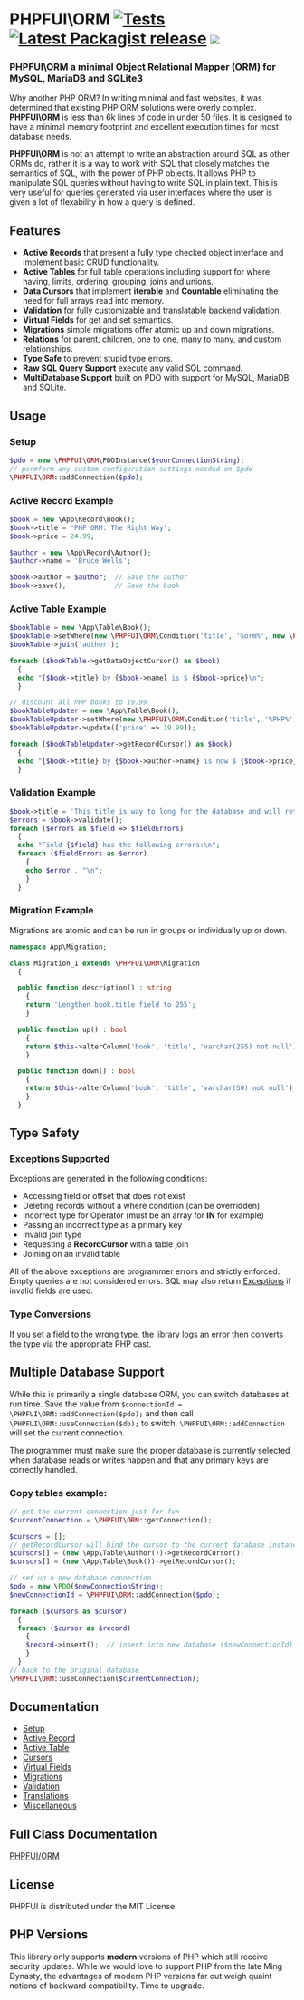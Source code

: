 # PHPFUI\ORM [![Tests](https://github.com/phpfui/ORM/actions/workflows/tests.yml/badge.svg)](https://github.com/phpfui/ORM/actions?query=workflow%3Atests) [![Latest Packagist release](https://img.shields.io/packagist/v/phpfui/ORM.svg)](https://packagist.org/packages/phpfui/ORM) ![](https://img.shields.io/badge/PHPStan-level%206-brightgreen.svg?style=flat)

### PHPFUI\ORM a minimal Object Relational Mapper (ORM) for MySQL, MariaDB and SQLite3
Why another PHP ORM? In writing minimal and fast websites, it was determined that existing PHP ORM solutions were overly complex. **PHPFUI\ORM** is less than 6k lines of code in under 50 files.  It is designed to have a minimal memory footprint and excellent execution times for most database needs.

**PHPFUI\ORM** is not an attempt to write an abstraction around SQL as other ORMs do, rather it is a way to work with SQL that closely matches the semantics of SQL, with the power of PHP objects.  It allows PHP to manipulate SQL queries without having to write SQL in plain text. This is very useful for queries generated via user interfaces where the user is given a lot of flexability in how a query is defined.

## Features
- **Active Records** that present a fully type checked object interface and implement basic CRUD functionality.
- **Active Tables** for full table operations including support for where, having, limits, ordering, grouping, joins and unions.
- **Data Cursors** that implement **iterable** and **Countable** eliminating the need for full arrays read into memory.
- **Validation** for fully customizable and translatable backend validation.
- **Virtual Fields** for get and set semantics.
- **Migrations** simple migrations offer atomic up and down migrations.
- **Relations** for parent, children, one to one, many to many, and custom relationships.
- **Type Safe** to prevent stupid type errors.
- **Raw SQL Query Support** execute any valid SQL command.
- **MultiDatabase Support** built on PDO with support for MySQL, MariaDB and SQLite.

## Usage
### Setup
```php
$pdo = new \PHPFUI\ORM\PDOInstance($yourConnectionString);
// permform any custom configuration settings needed on $pdo
\PHPFUI\ORM::addConnection($pdo);
```

### Active Record Example
```php
$book = new \App\Record\Book();
$book->title = 'PHP ORM: The Right Way';
$book->price = 24.99;

$author = new \App\Record\Author();
$author->name = 'Bruce Wells';

$book->author = $author;  // Save the author
$book->save();            // Save the book
```

### Active Table Example
```php
$bookTable = new \App\Table\Book();
$bookTable->setWhere(new \PHPFUI\ORM\Condition('title', '%orm%', new \PHPFUI\ORM\Operator\Like()));
$bookTable->join('author');

foreach ($bookTable->getDataObjectCursor() as $book)
  {
  echo "{$book->title} by {$book->name} is $ {$book->price}\n";
  }

// discount all PHP books to 19.99
$bookTableUpdater = new \App\Table\Book();
$bookTableUpdater->setWhere(new \PHPFUI\ORM\Condition('title', '%PHP%', new \PHPFUI\ORM\Operator\Like()));
$bookTableUpdater->update(['price' => 19.99]);

foreach ($bookTableUpdater->getRecordCursor() as $book)
  {
  echo "{$book->title} by {$book->author->name} is now $ {$book->price}\n";
  }
```

### Validation Example
```php
$book->title = 'This title is way to long for the database and will return a validation error. We should write a migration to make it varchar(255)!';
$errors = $book->validate();
foreach ($errors as $field => $fieldErrors)
  {
  echo "Field {$field} has the following errors:\n";
  foreach ($fieldErrors as $error)
    {
    echo $error . "\n";
    }
  }
```

### Migration Example
Migrations are atomic and can be run in groups or individually up or down.

```php
namespace App\Migration;

class Migration_1 extends \PHPFUI\ORM\Migration
  {

  public function description() : string
    {
    return 'Lengthen book.title field to 255';
    }

  public function up() : bool
    {
    return $this->alterColumn('book', 'title', 'varchar(255) not null');
    }

  public function down() : bool
    {
    return $this->alterColumn('book', 'title', 'varchar(50) not null');
    }
  }
```

## Type Safety
### Exceptions Supported
Exceptions are generated in the following conditions:
- Accessing field or offset that does not exist
- Deleting records without a where condition (can be overridden)
- Incorrect type for Operator (must be an array for **IN** for example)
- Passing an incorrect type as a primary key
- Invalid join type
- Requesting a **RecordCursor** with a table join
- Joining on an invalid table

All of the above exceptions are programmer errors and strictly enforced. Empty queries are not considered errors. SQL may also return [Exceptions](https://www.php.net/manual/en/class.exception.php) if invalid fields are used.

### Type Conversions
If you set a field to the wrong type, the library logs an error then converts the type via the appropriate PHP cast.

## Multiple Database Support
While this is primarily a single database ORM, you can switch databases at run time. Save the value from `$connectionId = \PHPFUI\ORM::addConnection($pdo);` and then call `\PHPFUI\ORM::useConnection($db);` to switch.  `\PHPFUI\ORM::addConnection` will set the current connection.

The programmer must make sure the proper database is currently selected when database reads or writes happen and that any primary keys are correctly handled.

### Copy tables example:
```php
// get the current connection just for fun
$currentConnection = \PHPFUI\ORM::getConnection();

$cursors = [];
// getRecordCursor will bind the cursor to the current database instance
$cursors[] = (new \App\Table\Author())->getRecordCursor();
$cursors[] = (new \App\Table\Book())->getRecordCursor();

// set up a new database connection
$pdo = new \PDO($newConnectionString);
$newConnectionId = \PHPFUI\ORM::addConnection($pdo);

foreach ($cursors as $cursor)
  {
  foreach ($cursor as $record)
    {
    $record->insert();	// insert into new database ($newConnectionId)
    }
  }
// back to the original database
\PHPFUI\ORM::useConnection($currentConnection);
```

## Documentation
+ [Setup](<https://github.com/phpfui/ORM/blob/main/docs/1. Setup.md>)
+ [Active Record](<https://github.com/phpfui/ORM/blob/main/docs/2. Active Record.md>)
+ [Active Table](<https://github.com/phpfui/ORM/blob/main/docs/3. Active Table.md>)
+ [Cursors](<https://github.com/phpfui/ORM/blob/main/docs/4. Cursors.md>)
+ [Virtual Fields](<https://github.com/phpfui/ORM/blob/main/docs/5. Virtual Fields.md>)
+ [Migrations](<https://github.com/phpfui/ORM/blob/main/docs/6. Migrations.md>)
+ [Validation](<https://github.com/phpfui/ORM/blob/main/docs/7. Validation.md>)
+ [Translations](<https://github.com/phpfui/ORM/blob/main/docs/8. Translations.md>)
+ [Miscellaneous](<https://github.com/phpfui/ORM/blob/main/docs/9. Miscellaneous.md>)

## Full Class Documentation
[PHPFUI/ORM](http://phpfui.com/?n=PHPFUI\ORM)

## License
PHPFUI is distributed under the MIT License.

## PHP Versions
This library only supports **modern** versions of PHP which still receive security updates. While we would love to support PHP from the late Ming Dynasty, the advantages of modern PHP versions far out weigh quaint notions of backward compatibility. Time to upgrade.

